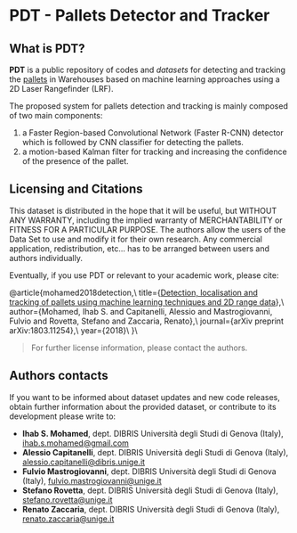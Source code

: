 # PDT - Pallets Detector and Tracker

## What is PDT?
 
**PDT** is a public repository of codes and *datasets* for detecting and tracking the [pallets](https://en.wikipedia.org/wiki/EUR-pallet) in Warehouses based on machine learning approaches using a 2D Laser Rangefinder (LRF). 

The proposed system for pallets detection and tracking is mainly composed of two main components:
1. a Faster Region-based Convolutional Network (Faster R-CNN) detector which is followed by CNN classifier for detecting the pallets.
2. a motion-based Kalman filter for tracking and increasing the confidence of the presence of the pallet.

## Licensing and Citations 

This dataset is distributed in the hope that it will be useful, but WITHOUT ANY WARRANTY, including the implied warranty of MERCHANTABILITY or FITNESS FOR A PARTICULAR PURPOSE. The authors allow the users of the Data Set to use and modify it for their own research. Any commercial application, redistribution, etc... has to be arranged between users and authors individually.

Eventually, if you use PDT or relevant to your academic work, please cite:

@article{mohamed2018detection,\\
  title={[Detection, localisation and tracking of pallets using machine learning techniques and 2D range data](https://arxiv.org/abs/1803.11254)},\\
  author={Mohamed, Ihab S. and Capitanelli, Alessio and Mastrogiovanni, Fulvio and Rovetta, Stefano and Zaccaria, Renato},\\
  journal={arXiv preprint arXiv:1803.11254},\\
  year={2018}\\
}\\

> For further license information, please contact the authors.

## Authors contacts

If you want to be informed about dataset updates and new code releases, obtain further information about the provided dataset, or contribute to its development please write to:

- **Ihab S. Mohamed**, dept. DIBRIS Università degli Studi di Genova (Italy), ihab.s.mohamed@gmail.com
- **Alessio Capitanelli**, dept. DIBRIS Università degli Studi di Genova (Italy), alessio.capitanelli@dibris.unige.it
- **Fulvio Mastrogiovanni**, dept. DIBRIS Università degli Studi di Genova (Italy), fulvio.mastrogiovanni@unige.it
- **Stefano Rovetta**, dept. DIBRIS Università degli Studi di Genova (Italy), stefano.rovetta@unige.it
- **Renato Zaccaria**, dept. DIBRIS Università degli Studi di Genova (Italy), renato.zaccaria@unige.it





